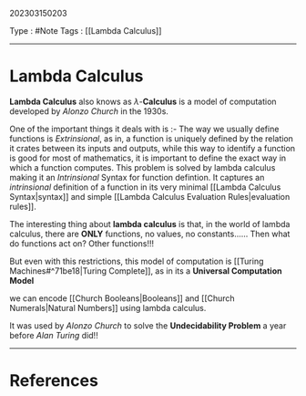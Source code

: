 202303150203

Type : #Note
Tags : [[Lambda Calculus]]

---
# Lambda Calculus 
**Lambda Calculus** also knows as $\lambda$-**Calculus** is a model of computation developed by _Alonzo Church_ in the 1930s. 

One of the important things it deals with is :-
The way we usually define functions is *Extrinsional*, as in, a function is uniquely defined by the relation it crates between its inputs and outputs, while this way to identify a function is good for most of mathematics, it is important to define the exact way in which a function computes. This problem is solved by lambda calculus making it an *Intrinsional* Syntax for function defintion.
It captures an *intrinsional* definition of a function in its very minimal [[Lambda Calculus Syntax|syntax]] and simple [[Lambda Calculus Evaluation Rules|evaluation rules]].

The interesting thing about **lambda calculus** is that, in the world of lambda calculus, there are **ONLY** functions, no values, no constants...... 
Then what do functions act on?
Other functions!!!

But even with this restrictions, this model of computation is [[Turing Machines#^71be18|Turing Complete]], as in its a **Universal Computation Model**

we can encode [[Church Booleans|Booleans]] and [[Church Numerals|Natural Numbers]] using lambda calculus.

It was used by *Alonzo Church* to solve the **Undecidability Problem** a year before *Alan Turing* did!!

---
# References
